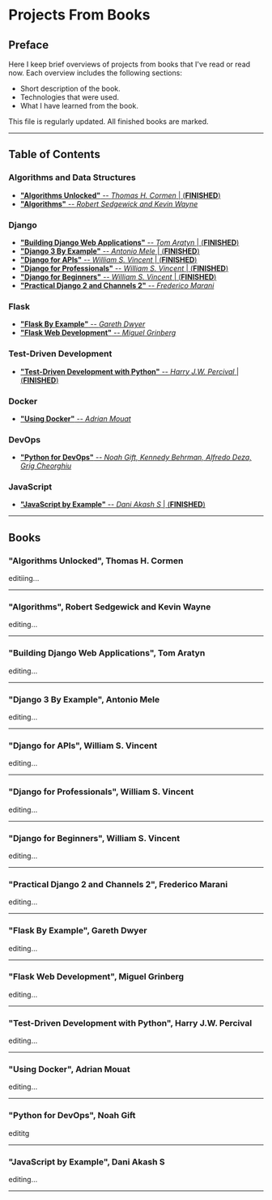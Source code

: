 # Projects From Books #

## Preface ##
Here I keep brief overviews of projects from books that I've read or read now.
Each overview includes the following sections:
* Short description of the book.
* Technologies that were used.
* What I have learned from the book.

This file is regularly updated. All finished books are marked.

- - -

## Table of Contents ##

### Algorithms and Data Structures ###
* [__"Algorithms Unlocked"__ -- _Thomas H. Cormen_ | (**FINISHED**)](#user-content-algorithms-unlocked-thomas-h-cormen)
* [__"Algorithms"__ -- _Robert Sedgewick and Kevin Wayne_](#user-content-algorithms-robert-sedgewick-and-kevin-wayne)

### Django ###
* [__"Building Django Web Applications"__ -- _Tom Aratyn_ | (**FINISHED**)](#user-content-building-django-web-applications-tom-aratyn)
* [__"Django 3 By Example"__ -- _Antonio Mele_ | (**FINISHED**)](#user-content-django-3-by-example-antonio-mele)
* [__"Django for APIs"__ -- _William S. Vincent_ | (**FINISHED**)](#user-content-django-for-apis-william-s-vincent)
* [__"Django for Professionals"__ -- _William S. Vincent_ | (**FINISHED**)](#user-content-django-for-professionals-william-s-vincent)
* [__"Django for Beginners"__ -- _William S. Vincent_ | (**FINISHED**)](#user-content-django-for-beginners-william-s-vincent)
* [__"Practical Django 2 and Channels 2"__ -- _Frederico Marani_](#user-content-practival-django-2-and-channels-2-frederico-marani)

### Flask ###
* [__"Flask By Example"__ -- _Gareth Dwyer_](#user-content-flask-by-example-gareth-dwyer)
* [__"Flask Web Development"__ -- _Miguel Grinberg_](#user-content-flask-web-development-miguel-grinberg)

### Test-Driven Development ###
* [__"Test-Driven Development with Python"__ -- _Harry J.W. Percival_ | (**FINISHED**)](#user-content-test-driven-development-with-python-harry-j-w-percival)

### Docker ###
* [__"Using Docker"__ -- _Adrian Mouat_](#user-content-using-docker-adrian-mouat)

### DevOps ###
* [__"Python for DevOps"__ -- _Noah Gift, Kennedy Behrman, Alfredo Deza, Grig Cheorghiu_](#user-content-python-for-devops-noah-gift)

### JavaScript ###
* [__"JavaScript by Example"__ -- _Dani Akash S_ | (**FINISHED**)](#javascript-by-example-dani-akash-s)

- - -

## Books ##

### "Algorithms Unlocked", Thomas H. Cormen ###
editiing...

- - -

### "Algorithms", Robert Sedgewick and Kevin Wayne ###
editing...

- - -

### "Building Django Web Applications", Tom Aratyn ###
editing...

- - -

### "Django 3 By Example", Antonio Mele ###
editing...

- - -

### "Django for APIs", William S. Vincent ###
editing...

- - -

### "Django for Professionals", William S. Vincent ###
editing...

- - -

### "Django for Beginners", William S. Vincent ###
editing...

- - -

### "Practical Django 2 and Channels 2", Frederico Marani ###
editing...

- - -

### "Flask By Example", Gareth Dwyer ###
editing...

- - -

### "Flask Web Development", Miguel Grinberg ###
editing...

- - -

### "Test-Driven Development with Python", Harry J.W. Percival ###
editing...

- - -

### "Using Docker", Adrian Mouat ###
editing...

- - -

### "Python for DevOps", Noah Gift ###
edititg

- - -

### "JavaScript by Example", Dani Akash S ###
editing...

- - -
